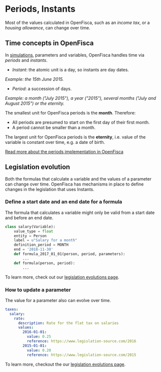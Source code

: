 # Periods, Instants

Most of the values calculated in OpenFisca, such as an _income tax_, or a _housing allowance_, can change over time.  

## Time concepts in OpenFisca

In [simulations](simulation.md), parameters and variables, OpenFisca handles time via *periods* and *instants*.

- *Instant*: the atomic unit is a day, so instants are day dates.

_Example: the 15th June 2015._

- *Period*: a succession of days.

_Example: a month ("July 2015"), a year ("2015"), several months ("July and August 2015") or the eternity._


The smallest unit for OpenFisca periods is the **month**. Therefore:

- All periods are presumed to start on the first day of their first month.
- A period cannot be smaller than a month.

The largest unit for OpenFisca periods is the **eternity**, i.e. value of the variable is constant over time, e.g. a date of birth.

[Read more about the periods implementation in OpenFisca](coding-the-legislation/35_periods.md)

## Legislation evolution 

Both the formulas that calculate a variable and the values of a parameter can change over time.
OpenFisca has mechanisms in place to define changes in the legislation that uses Instants.

### Define a start date and an end date for a formula

The formula that calculates a variable might only be valid from a start date and before an end date. 

```py
class salary(Variable):
    value_type = float
    entity = Person
    label = u"Salary for a month"
    definition_period = MONTH
    end = '2018-11-30'
    def formula_2017_01_01(person, period, parameters):
        ...
    def formula(person, period):
        ...
```

To learn more, check out our [legislation evolutions page](coding-the-legislation/40_legislation_evolutions.md#formula-evolution).

### How to update a parameter

The value for a parameter also can evolve over time. 

```yaml
taxes:
  salary:
    rate:
      description: Rate for the flat tax on salaries
      values:
        2016-01-01:
          value: 0.25
          reference: https://www.legislation-source.com/2016
        2015-01-01:
          value: 0.20
          reference: https://www.legislation-source.com/2015
```

To learn more, checkout the our [legislation evolutions page](coding-the-legislation/40_legislation_evolutions.md#how-to-update-a-parameter).


